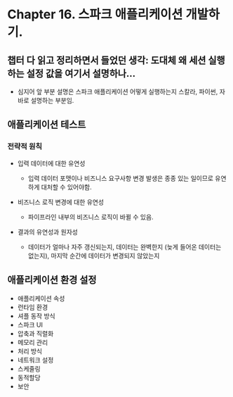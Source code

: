 # Chapter 16. 스파크 애플리케이션 개발하기.

## 챕터 다 읽고 정리하면서 들었던 생각: 도대체 왜 세션 실행하는 설정 값을 여기서 설명하나...

- 심지어 앞 부분 설명은 스파크 애플리케이션 어떻게 실행하는지 스칼라, 파이썬, 자바로 설명하는 부분임.

## 애플리케이션 테스트

### 전략적 원칙

- 입력 데이터에 대한 유연성

    - 입력 데이터 포맷이나 비즈니스 요구사항 변경 발생은 종종 있는 일이므로 유연하게 대처할 수 있어야함.

- 비즈니스 로직 변경에 대한 유연성

    - 파이프라인 내부의 비즈니스 로직이 바뀔 수 있음.

- 결과의 유연성과 원자성

    - 데이터가 얼마나 자주 갱신되는지, 데이터는 완벽한지 (늦게 들어온 데이터는 없는지), 마지막 순간에 데이터가 변경되지 않았는지

## 애플리케이션 환경 설정

- 애플리케이션 속성
- 런타임 환경
- 셔플 동작 방식
- 스파크 UI
- 압축과 직렬화
- 메모리 관리
- 처리 방식
- 네트워크 설정
- 스케줄링
- 동적할당
- 보안